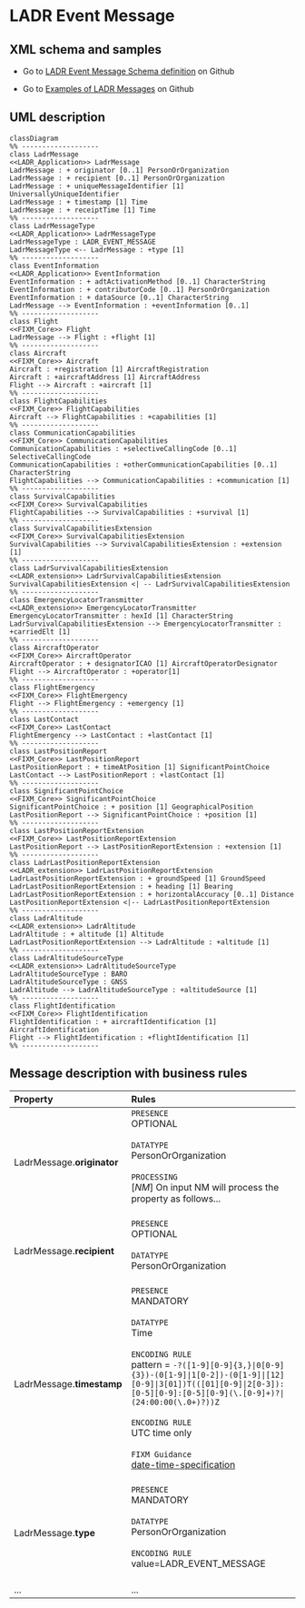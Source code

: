# LADR Event Message

## XML schema and samples

- Go to [LADR Event Message Schema definition](https://github.com/hlepori/test_ladr/tree/main/schemas/ladrEventMessage) on Github

- Go to [Examples of LADR Messages](https://github.com/hlepori/test_ladr/tree/main/samples) on Github

## UML description

```mermaid
classDiagram
%% -------------------
class LadrMessage
<<LADR_Application>> LadrMessage
LadrMessage : + originator [0..1] PersonOrOrganization
LadrMessage : + recipient [0..1] PersonOrOrganization
LadrMessage : + uniqueMessageIdentifier [1] UniversallyUniqueIdentifier
LadrMessage : + timestamp [1] Time
LadrMessage : + receiptTime [1] Time
%% -------------------
class LadrMessageType
<<LADR_Application>> LadrMessageType
LadrMessageType : LADR_EVENT_MESSAGE
LadrMessageType <-- LadrMessage : +type [1]
%% -------------------
class EventInformation
<<LADR_Application>> EventInformation
EventInformation : + adtActivationMethod [0..1] CharacterString
EventInformation : + contributorCode [0..1] PersonOrOrganization
EventInformation : + dataSource [0..1] CharacterString
LadrMessage --> EventInformation : +eventInformation [0..1]
%% -------------------
class Flight
<<FIXM_Core>> Flight
LadrMessage --> Flight : +flight [1]
%% -------------------
class Aircraft
<<FIXM_Core>> Aircraft
Aircraft : +registration [1] AircraftRegistration
Aircraft : +aircraftAddress [1] AircraftAddress
Flight --> Aircraft : +aircraft [1]
%% -------------------
class FlightCapabilities
<<FIXM_Core>> FlightCapabilities
Aircraft --> FlightCapabilities : +capabilities [1]
%% -------------------
class CommunicationCapabilities
<<FIXM_Core>> CommunicationCapabilities
CommunicationCapabilities : +selectiveCallingCode [0..1] SelectiveCallingCode
CommunicationCapabilities : +otherCommunicationCapabilities [0..1] CharacterString
FlightCapabilities --> CommunicationCapabilities : +communication [1]
%% -------------------
class SurvivalCapabilities
<<FIXM_Core>> SurvivalCapabilities
FlightCapabilities --> SurvivalCapabilities : +survival [1]
%% -------------------
class SurvivalCapabilitiesExtension
<<FIXM_Core>> SurvivalCapabilitiesExtension
SurvivalCapabilities --> SurvivalCapabilitiesExtension : +extension [1]
%% -------------------
class LadrSurvivalCapabilitiesExtension
<<LADR_extension>> LadrSurvivalCapabilitiesExtension
SurvivalCapabilitiesExtension <| -- LadrSurvivalCapabilitiesExtension
%% -------------------
class EmergencyLocatorTransmitter
<<LADR_extension>> EmergencyLocatorTransmitter
EmergencyLocatorTransmitter : hexId [1] CharacterString
LadrSurvivalCapabilitiesExtension --> EmergencyLocatorTransmitter : +carriedElt [1]
%% -------------------
class AircraftOperator
<<FIXM_Core>> AircraftOperator
AircraftOperator : + designatorICAO [1] AircraftOperatorDesignator
Flight --> AircraftOperator : +operator[1]
%% -------------------
class FlightEmergency
<<FIXM_Core>> FlightEmergency
Flight --> FlightEmergency : +emergency [1]
%% -------------------
class LastContact
<<FIXM_Core>> LastContact
FlightEmergency --> LastContact : +lastContact [1]
%% -------------------
class LastPositionReport
<<FIXM_Core>> LastPositionReport
LastPositionReport : + timeAtPosition [1] SignificantPointChoice
LastContact --> LastPositionReport : +lastContact [1]
%% -------------------
class SignificantPointChoice
<<FIXM_Core>> SignificantPointChoice
SignificantPointChoice : + position [1] GeographicalPosition
LastPositionReport --> SignificantPointChoice : +position [1]
%% -------------------
class LastPositionReportExtension
<<FIXM_Core>> LastPositionReportExtension
LastPositionReport --> LastPositionReportExtension : +extension [1]
%% -------------------
class LadrLastPositionReportExtension
<<LADR_extension>> LadrLastPositionReportExtension
LadrLastPositionReportExtension : + groundSpeed [1] GroundSpeed
LadrLastPositionReportExtension : + heading [1] Bearing
LadrLastPositionReportExtension : + horizontalAccuracy [0..1] Distance
LastPositionReportExtension <|-- LadrLastPositionReportExtension
%% -------------------
class LadrAltitude
<<LADR_extension>> LadrAltitude
LadrAltitude : + altitude [1] Altitude
LadrLastPositionReportExtension --> LadrAltitude : +altitude [1]
%% -------------------
class LadrAltitudeSourceType
<<LADR_extension>> LadrAltitudeSourceType
LadrAltitudeSourceType : BARO
LadrAltitudeSourceType : GNSS
LadrAltitude --> LadrAltitudeSourceType : +altitudeSource [1]
%% -------------------
class FlightIdentification
<<FIXM_Core>> FlightIdentification
FlightIdentification : + aircraftIdentification [1] AircraftIdentification
Flight --> FlightIdentification : +flightIdentification [1]
%% -------------------
```

## Message description with business rules

| Property | Rules |
| :---     | :------  |
| LadrMessage.**originator** | `PRESENCE`<br>OPTIONAL<br><br>`DATATYPE`<br>PersonOrOrganization<br><br>`PROCESSING`<br>[*NM*] On input NM will process the property as follows...  <br><br> |
| LadrMessage.**recipient** | `PRESENCE`<br>OPTIONAL<br><br>`DATATYPE`<br>PersonOrOrganization<br><br> |
| LadrMessage.**timestamp** | `PRESENCE`<br>MANDATORY<br><br>`DATATYPE`<br>Time<br><br>`ENCODING RULE`<br>pattern = `-?([1-9][0-9]{3,}\|0[0-9]{3})-(0[1-9]\|1[0-2])-(0[1-9]\|[12][0-9]\|3[01])T(([01][0-9]\|2[0-3]):[0-5][0-9]:[0-5][0-9](\.[0-9]+)?\|(24:00:00(\.0+)?))Z`<br><br>`ENCODING RULE`<br>UTC time only<br><br>`FIXM Guidance`<br>[date-time-specification](https://docs.fixm.aero/#/general-guidance/date-time-specification)<br><br>|
| LadrMessage.**type** | `PRESENCE`<br>MANDATORY<br><br>`DATATYPE`<br>PersonOrOrganization<br><br>`ENCODING RULE`<br>value=LADR_EVENT_MESSAGE<br><br> |
|...|...|